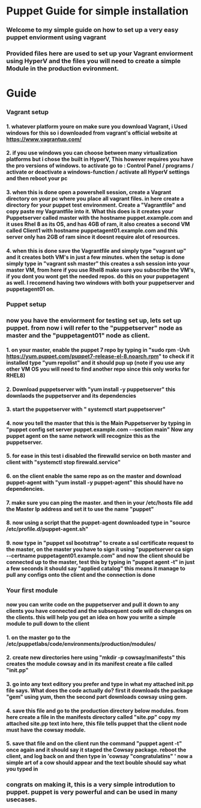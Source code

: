 # Puppet Guide for simple installation

### Welcome to my simple guide on how to set up a very easy puppet enviorment using vagrant
### Provided files here are used to set up your Vagrant enviorment using HyperV and the files you will need to create a simple Module in the production evironment.


# Guide

### Vagrant setup

#### 1. whatever platform youre on make sure you download Vagrant, i Used windows for this so i downloaded from vagrant's official website at https://www.vagrantup.com/

#### 2. if you use windows you can choose between many virtualization platforms but i chose the built in HyperV, This however requires you have the pro versions of windows. to activate go to : Control Panel / programs / activate or deactivate a windows-function / activate all HyperV settings and then reboot your pc

#### 3. when this is done open a powershell session, create a Vagrant directory on your pc where you place all vagrant files. in here create a directory for your puppet test environment. Create a "Vagrantfile" and copy paste my Vagrantfile into it. What this does is it creates your Puppetserver called master with the hostname puppet.example.com and it uses Rhel 8 as its OS, and has 4GB of ram, it also creates a second VM called Client1 with hostname puppetagent01.example.com and this server only has 2GB of ram since it doesnt require alot of resources.

#### 4. when this is done save the Vagrantfile and simply type "vagrant up" and it creates both VM's in just a few minutes. when the setup is done simply type in "vagrant ssh master" this creates a ssh session into your master VM, from here if you use Rhel8 make sure you subscribe the VM's, if you dont you wont get the needed repos.  do this on your puppetagent as well. I recomend having two windows with both your puppetserver and puppetagent01 on. 

### Puppet setup

### now you have the enviorment for testing set up, lets set up puppet. from now i will refer to the "puppetserver" node as master and the "puppetagent01" node as client.

#### 1. on your master, enable the puppet 7 repo by typing in "sudo rpm -Uvh https://yum.puppet.com/puppet7-release-el-8.noarch.rpm" to check if it installed type "yum repolist" and it should pup up (note if you use any other VM OS you will need to find another repo since this only works for RHEL8) 

#### 2. Download puppetserver with "yum install -y puppetserver" this downlaods the puppetserver and its dependencies

#### 3. start the puppetserver with " systemctl start puppetserver"

#### 4. now you tell the master that this is the Main Puppetserver by typing in "puppet config set server puppet.example.com --section main" Now any puppet agent on the same network will recognize this as the puppetserver. 

#### 5. for ease in this test i disabled the firewalld service on both master and client with "systemctl stop firewald.service" 

#### 6. on the client enable the same repo as on the master and download puppet-agent with "yum install -y puppet-agent" this should have no dependencies. 

#### 7. make sure you can ping the master. and then in your /etc/hosts file add the Master Ip address and set it to use the name "puppet" 

#### 8. now using a script that the puppet-agent downloaded type in "source /etc/profile.d/puppet-agent.sh" 

#### 9. now type in "puppet ssl bootstrap" to create a ssl certificate request to the master, on the master you have to sign it using "puppetserver ca sign --certname puppetagent01.example.com" and now the client should be connected up to the master, test this by typing in "puppet agent -t" in just a few seconds it should say "applied catalog" this means it manage to pull any configs onto the client and the connection is done

### Your first module

#### now you can write code on the puppetserver and pull it down to any clients you have connected and the subsequent code will do changes on the clients. this will help you get an idea on how you write a simple module to pull down to the client

#### 1. on the master go to the /etc/puppetlabs/code/environments/production/modules/

#### 2. create new directories here using "mkdir -p cowsay/manifests" this creates the module cowsay and in its manifest create a file called "init.pp"

#### 3. go into any text editory you prefer and type in what my attached init.pp file says. What does the code actually do? first it downloads the package "gem" using yum, then the second part downloads cowsay using gem. 

#### 4. save this file and go to the production directory below modules. from here create a file in the manifests directory called "site.pp" copy my attached site.pp text into here, this file tells puppet that the client node must have the cowsay module. 

#### 5. save that file and on the client run the command "puppet agent -t" once again and it should say it staged the Cowsay package. reboot the client, and log back on and then type in 'cowsay "congratulatins" ' now a simple art of a cow should appear and the text bouble should say what you typed in


### congrats on making it, this is a very simple introdution to puppet. puppet is very powerful and can be used in many usecases. 
